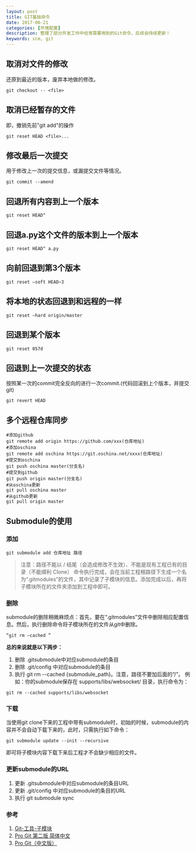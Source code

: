 ```yaml
---
layout: post
title: GIT基础命令
date: 2017-06-21
categories: [环境配置]
description: 整理了部分开发工作中经常需要用到的Git命令，后续会持续更新！
keywords: scm, git
---
```


## 取消对文件的修改

还原到最近的版本，废弃本地做的修改。

~~~
git checkout -- <file>
~~~

## 取消已经暂存的文件

即，撤销先前"git add"的操作

~~~
git reset HEAD <file>...
~~~

## 修改最后一次提交

用于修改上一次的提交信息，或漏提交文件等情况。

~~~
git commit --amend
~~~

## 回退所有内容到上一个版本

~~~
git reset HEAD^
~~~

## 回退a.py这个文件的版本到上一个版本

~~~
git reset HEAD^ a.py
~~~

## 向前回退到第3个版本

~~~
git reset –soft HEAD~3
~~~

## 将本地的状态回退到和远程的一样

~~~
git reset –hard origin/master
~~~

## 回退到某个版本

~~~
git reset 057d
~~~
 
## 回退到上一次提交的状态

按照某一次的commit完全反向的进行一次commit.(代码回滚到上个版本，并提交git)

~~~
git revert HEAD
~~~

## 多个远程仓库同步

~~~
#添加github
git remote add origin https://github.com/xxx(仓库地址)
#添加oschina
git remote add oschina https://git.oschina.net/xxxx(仓库地址)
#提交到oschina
git push oschina master(分支名)
#提交到github
git push origin master(分支名)
#从oschina更新
git pull oschina master
#从github更新
git pull origin master
~~~


## Submodule的使用

### 添加

~~~
git submodule add 仓库地址 路径
~~~

> 注意：路径不能以 / 结尾（会造成修改不生效）、不能是现有工程已有的目录（不能順利 Clone）
> 命令执行完成，会在当前工程根路径下生成一个名为“.gitmodules”的文件，其中记录了子模块的信息。添加完成以后，再将子模块所在的文件夹添加到工程中即可。

### 删除

submodule的删除稍微麻烦点：首先，要在“.gitmodules”文件中删除相应配置信息。然后，执行删除命令将子模块所在的文件从git中删除。

~~~
“git rm –cached ”
~~~

**总的来说就是以下两步：**

1. 删除 .gitsubmodule中对应submodule的条目
1. 删除 .git/config 中对应submodule的条目
1. 执行 git rm --cached {submodule_path}。注意，路径不要加后面的“/”。
例如：你的submodule保存在 supports/libs/websocket/ 目录，执行命令为：

~~~
git rm --cached supports/libs/websocket
~~~


### 下载

当使用git clone下来的工程中带有submodule时，初始的时候，submodule的内容并不会自动下载下来的，此时，只需执行如下命令：

~~~
git submodule update --init --recursive
~~~


即可将子模块内容下载下来后工程才不会缺少相应的文件。

### 更新submodule的URL

1. 更新 .gitsubmodule中对应submodule的条目URL
1. 更新 .git/config 中对应submodule的条目的URL
1. 执行 git submodule sync


### 参考

1. [Git-工具-子模块](http://git-scm.com/book/zh/v2/Git-工具-子模块)
1. [Pro Git 第二版 简体中文](https://www.gitbook.com/book/bingohuang/progit2)
1. [Pro Git（中文版）](http://git.oschina.net/progit/)
